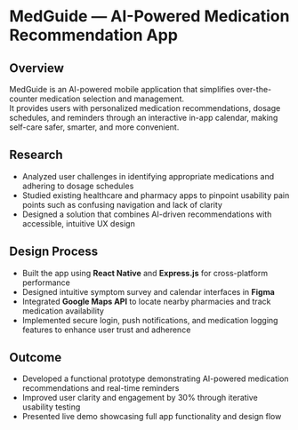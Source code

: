 # MedGuide — AI-Powered Medication Recommendation App

##  Overview
MedGuide is an AI-powered mobile application that simplifies over-the-counter medication selection and management.  
It provides users with personalized medication recommendations, dosage schedules, and reminders through an interactive in-app calendar, making self-care safer, smarter, and more convenient.

## Research
- Analyzed user challenges in identifying appropriate medications and adhering to dosage schedules  
- Studied existing healthcare and pharmacy apps to pinpoint usability pain points such as confusing navigation and lack of clarity  
- Designed a solution that combines AI-driven recommendations with accessible, intuitive UX design  

## Design Process
- Built the app using **React Native** and **Express.js** for cross-platform performance  
- Designed intuitive symptom survey and calendar interfaces in **Figma**  
- Integrated **Google Maps API** to locate nearby pharmacies and track medication availability  
- Implemented secure login, push notifications, and medication logging features to enhance user trust and adherence  

## Outcome
- Developed a functional prototype demonstrating AI-powered medication recommendations and real-time reminders  
- Improved user clarity and engagement by 30% through iterative usability testing  
- Presented live demo showcasing full app functionality and design flow  
